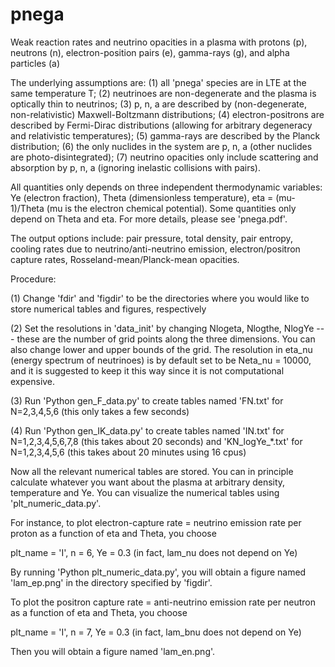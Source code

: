 # pnega
Weak reaction rates and neutrino opacities in a plasma with protons (p), neutrons (n), electron-position pairs (e), gamma-rays (g), and alpha particles (a)

The underlying assumptions are: (1) all 'pnega' species are in LTE at the same temperature T; (2) neutrinoes are non-degenerate and the plasma is optically thin to neutrinos; (3) p, n, a are described by (non-degenerate, non-relativistic) Maxwell-Boltzmann distributions; (4) electron-positrons are described by Fermi-Dirac distributions (allowing for arbitrary degeneracy and relativistic temperatures); (5) gamma-rays are described by the Planck distribution; (6) the only nuclides in the system are p, n, a (other nuclides are photo-disintegrated); (7) neutrino opacities only include scattering and absorption by p, n, a (ignoring inelastic collisions with pairs).

All quantities only depends on three independent thermodynamic variables: Ye (electron fraction), Theta (dimensionless temperature), eta = (mu-1)/Theta (mu is the electron chemical potential). Some quantities only depend on Theta and eta. For more details, please see 'pnega.pdf'.

The output options include: pair pressure, total density, pair entropy, cooling rates due to neutrino/anti-neutrino emission, electron/positron capture rates, Rosseland-mean/Planck-mean opacities.

Procedure:

(1) Change 'fdir' and 'figdir' to be the directories where you would like to store numerical tables and figures, respectively

(2) Set the resolutions in 'data_init' by changing Nlogeta, Nlogthe, NlogYe --- these are the number of grid points along the three dimensions. You can also change lower and upper bounds of the grid. The resolution in eta_nu (energy spectrum of neutrinoes) is by default set to be Neta_nu = 10000, and it is suggested to keep it this way since it is not computational expensive.

(3) Run 'Python gen_F_data.py' to create tables named 'FN.txt' for N=2,3,4,5,6 (this only takes a few seconds)

(4) Run 'Python gen_IK_data.py' to create tables named 'IN.txt' for N=1,2,3,4,5,6,7,8 (this takes about 20 seconds) and 'KN_logYe_*.txt' for N=1,2,3,4,5,6 (this takes about 20 minutes using 16 cpus)

Now all the relevant numerical tables are stored. You can in principle calculate whatever you want about the plasma at arbitrary density, temperature and Ye. You can visualize the numerical tables using 'plt_numeric_data.py'.

For instance, to plot electron-capture rate = neutrino emission rate per proton as a function of eta and Theta, you choose

plt_name = 'I',
n = 6,
Ye = 0.3 (in fact, lam_nu does not depend on Ye)

By running 'Python plt_numeric_data.py', you will obtain a figure named 'lam_ep.png' in the directory specified by 'figdir'.

To plot the positron capture rate = anti-neutrino emission rate per neutron as a function of eta and Theta, you choose

plt_name = 'I',
n = 7,
Ye = 0.3 (in fact, lam_bnu does not depend on Ye)

Then you will obtain a figure named 'lam_en.png'.
